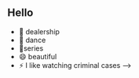 ## Hello 

- 🔭 dealership
- 👯 dance
- 🤔series 
- 😄 beautiful
- ⚡
I like watching criminal cases
-->
